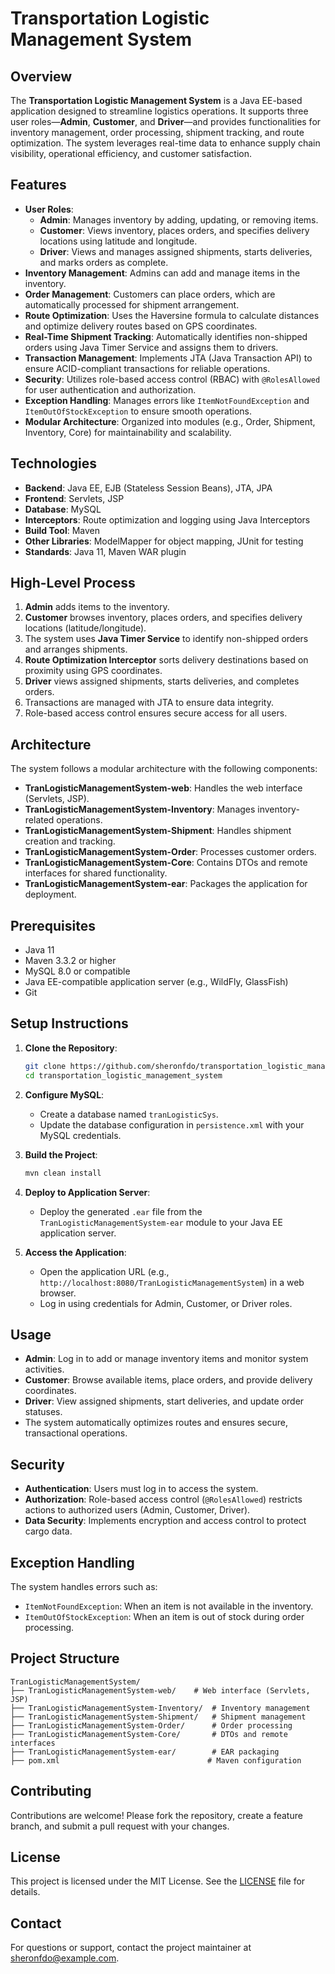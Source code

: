 # Transportation Logistic Management System

## Overview

The **Transportation Logistic Management System** is a Java EE-based application designed to streamline logistics operations. It supports three user roles—**Admin**, **Customer**, and **Driver**—and provides functionalities for inventory management, order processing, shipment tracking, and route optimization. The system leverages real-time data to enhance supply chain visibility, operational efficiency, and customer satisfaction.

## Features

- **User Roles**:
    - **Admin**: Manages inventory by adding, updating, or removing items.
    - **Customer**: Views inventory, places orders, and specifies delivery locations using latitude and longitude.
    - **Driver**: Views and manages assigned shipments, starts deliveries, and marks orders as complete.
- **Inventory Management**: Admins can add and manage items in the inventory.
- **Order Management**: Customers can place orders, which are automatically processed for shipment arrangement.
- **Route Optimization**: Uses the Haversine formula to calculate distances and optimize delivery routes based on GPS coordinates.
- **Real-Time Shipment Tracking**: Automatically identifies non-shipped orders using Java Timer Service and assigns them to drivers.
- **Transaction Management**: Implements JTA (Java Transaction API) to ensure ACID-compliant transactions for reliable operations.
- **Security**: Utilizes role-based access control (RBAC) with `@RolesAllowed` for user authentication and authorization.
- **Exception Handling**: Manages errors like `ItemNotFoundException` and `ItemOutOfStockException` to ensure smooth operations.
- **Modular Architecture**: Organized into modules (e.g., Order, Shipment, Inventory, Core) for maintainability and scalability.

## Technologies

- **Backend**: Java EE, EJB (Stateless Session Beans), JTA, JPA
- **Frontend**: Servlets, JSP
- **Database**: MySQL
- **Interceptors**: Route optimization and logging using Java Interceptors
- **Build Tool**: Maven
- **Other Libraries**: ModelMapper for object mapping, JUnit for testing
- **Standards**: Java 11, Maven WAR plugin

## High-Level Process

1. **Admin** adds items to the inventory.
2. **Customer** browses inventory, places orders, and specifies delivery locations (latitude/longitude).
3. The system uses **Java Timer Service** to identify non-shipped orders and arranges shipments.
4. **Route Optimization Interceptor** sorts delivery destinations based on proximity using GPS coordinates.
5. **Driver** views assigned shipments, starts deliveries, and completes orders.
6. Transactions are managed with JTA to ensure data integrity.
7. Role-based access control ensures secure access for all users.

## Architecture

The system follows a modular architecture with the following components:

- **TranLogisticManagementSystem-web**: Handles the web interface (Servlets, JSP).
- **TranLogisticManagementSystem-Inventory**: Manages inventory-related operations.
- **TranLogisticManagementSystem-Shipment**: Handles shipment creation and tracking.
- **TranLogisticManagementSystem-Order**: Processes customer orders.
- **TranLogisticManagementSystem-Core**: Contains DTOs and remote interfaces for shared functionality.
- **TranLogisticManagementSystem-ear**: Packages the application for deployment.

## Prerequisites

- Java 11
- Maven 3.3.2 or higher
- MySQL 8.0 or compatible
- Java EE-compatible application server (e.g., WildFly, GlassFish)
- Git

## Setup Instructions

1. **Clone the Repository**:
    
    ```bash
    git clone https://github.com/sheronfdo/transportation_logistic_management_system.git
    cd transportation_logistic_management_system
    ```
    
2. **Configure MySQL**:
    - Create a database named `tranLogisticSys`.
    - Update the database configuration in `persistence.xml` with your MySQL credentials.
3. **Build the Project**:
    
    ```bash
    mvn clean install
    ```
    
4. **Deploy to Application Server**:
    - Deploy the generated `.ear` file from the `TranLogisticManagementSystem-ear` module to your Java EE application server.
5. **Access the Application**:
    - Open the application URL (e.g., `http://localhost:8080/TranLogisticManagementSystem`) in a web browser.
    - Log in using credentials for Admin, Customer, or Driver roles.

## Usage

- **Admin**: Log in to add or manage inventory items and monitor system activities.
- **Customer**: Browse available items, place orders, and provide delivery coordinates.
- **Driver**: View assigned shipments, start deliveries, and update order statuses.
- The system automatically optimizes routes and ensures secure, transactional operations.

## Security

- **Authentication**: Users must log in to access the system.
- **Authorization**: Role-based access control (`@RolesAllowed`) restricts actions to authorized users (Admin, Customer, Driver).
- **Data Security**: Implements encryption and access control to protect cargo data.

## Exception Handling

The system handles errors such as:

- `ItemNotFoundException`: When an item is not available in the inventory.
- `ItemOutOfStockException`: When an item is out of stock during order processing.

## Project Structure

```
TranLogisticManagementSystem/
├── TranLogisticManagementSystem-web/    # Web interface (Servlets, JSP)
├── TranLogisticManagementSystem-Inventory/  # Inventory management
├── TranLogisticManagementSystem-Shipment/   # Shipment management
├── TranLogisticManagementSystem-Order/      # Order processing
├── TranLogisticManagementSystem-Core/       # DTOs and remote interfaces
├── TranLogisticManagementSystem-ear/        # EAR packaging
├── pom.xml                                 # Maven configuration
```

## Contributing

Contributions are welcome! Please fork the repository, create a feature branch, and submit a pull request with your changes.

## License

This project is licensed under the MIT License. See the [LICENSE](https://grok.com/chat/LICENSE) file for details.

## Contact

For questions or support, contact the project maintainer at [sheronfdo@example.com](mailto:sheronfdo@example.com).
